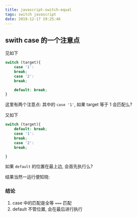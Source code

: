 ```yaml
---
title: javascript-switch-equal
tags: switch javascript
date: 2019-12-17 19:25:46
---
```



## swith case 的一个注意点

见如下

```javascript
switch (target){
    case '1':
    break;
    case '2':
    break;

    default: break;
}
```

这里有两个注意点: 其中的 `case '1'`, 如果 target 等于 1 会匹配么?

又如下

```javascript
switch (target){
    default: break;
    case '1':
    break;
    case '2':
    break;

}
```

如果 `default` 的位置在最上边, 会首先执行么?


结果当然一运行便知晓:


### 结论

1. case 中的匹配是全等 `===` 匹配
2. default 不管位置, 会在最后进行执行
